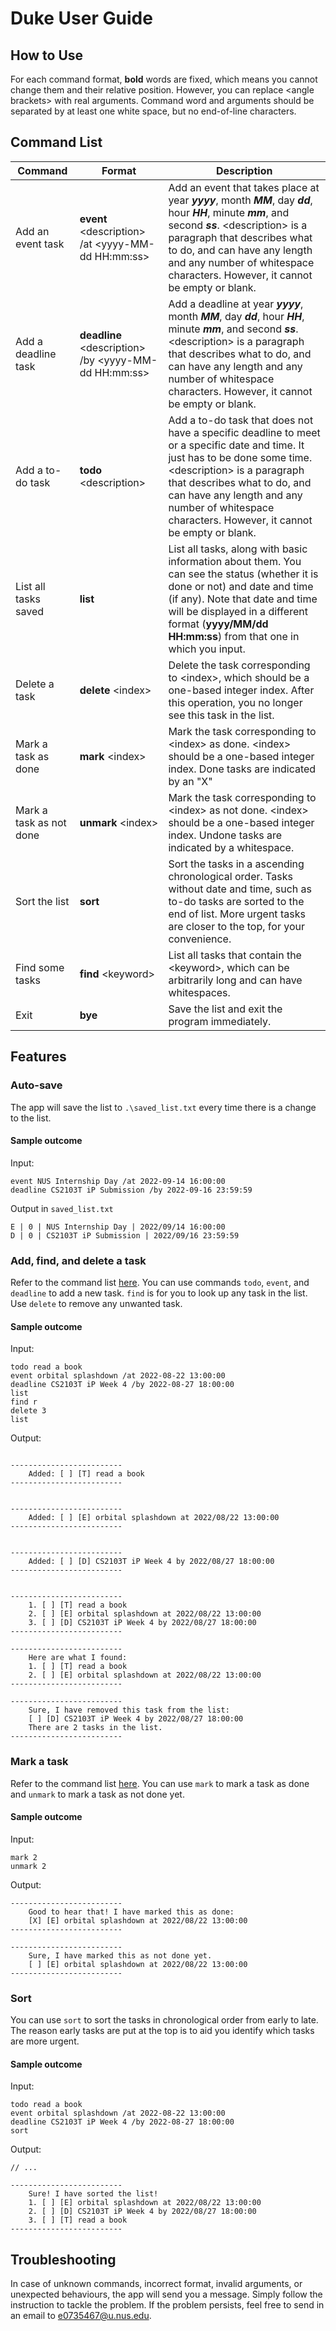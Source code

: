 # Duke User Guide
## How to Use
For each command format, **bold** words are fixed, which means you cannot change them and their relative position. However, you can replace \<angle brackets\> with real arguments. Command word and arguments should be separated by at least one white space, but no end-of-line characters.
## Command List
| Command | Format | Description |
|----|----|----|
| Add an event task | **event** \<description\> /at \<yyyy-MM-dd HH:mm:ss\> | Add an event that takes place at year **_yyyy_**, month **_MM_**, day **_dd_**, hour **_HH_**, minute **_mm_**, and second **_ss_**. \<description\> is a paragraph that describes what to do, and can have any length and any number of whitespace characters. However, it cannot be empty or blank. |
| Add a deadline task | **deadline** \<description\> /by \<yyyy-MM-dd HH:mm:ss\> | Add a deadline at year **_yyyy_**, month **_MM_**, day **_dd_**, hour **_HH_**, minute **_mm_**, and second **_ss_**. \<description\> is a paragraph that describes what to do, and can have any length and any number of whitespace characters. However, it cannot be empty or blank. |
| Add a to-do task | **todo** \<description\> | Add a to-do task that does not have a specific deadline to meet or a specific date and time. It just has to be done some time. \<description\> is a paragraph that describes what to do, and can have any length and any number of whitespace characters. However, it cannot be empty or blank. |
| List all tasks saved | **list** | List all tasks, along with basic information about them. You can see the status (whether it is done or not) and date and time (if any). Note that date and time will be displayed in a different format (**yyyy/MM/dd HH:mm:ss**) from that one in which you input. |
| Delete a task | **delete** \<index\> | Delete the task corresponding to \<index\>, which should be a one-based integer index. After this operation, you no longer see this task in the list. |
| Mark a task as done | **mark** \<index\> | Mark the task corresponding to \<index\> as done. \<index\> should be a one-based integer index. Done tasks are indicated by an "X" |
| Mark a task as not done | **unmark** \<index\> | Mark the task corresponding to \<index\> as not done. \<index\> should be a one-based integer index. Undone tasks are indicated by a whitespace. |
| Sort the list | **sort** | Sort the tasks in a ascending chronological order. Tasks without date and time, such as to-do tasks are sorted to the end of list. More urgent tasks are closer to the top, for your convenience. |
| Find some tasks | **find** \<keyword\> | List all tasks that contain the \<keyword\>, which can be arbitrarily long and can have whitespaces. |
| Exit | **bye** | Save the list and exit the program immediately. |

## Features
### Auto-save
The app will save the list to `.\saved_list.txt` every time there is a change to the list.
#### Sample outcome
Input:
```
event NUS Internship Day /at 2022-09-14 16:00:00
deadline CS2103T iP Submission /by 2022-09-16 23:59:59
```
Output in `saved_list.txt`
```
E | 0 | NUS Internship Day | 2022/09/14 16:00:00  
D | 0 | CS2103T iP Submission | 2022/09/16 23:59:59
```
### Add, find, and delete a task
Refer to the command list [here](#command-list). You can use commands `todo`, `event`, and `deadline` to add a new task. `find` is for you to look up any task in the list. Use `delete` to remove any unwanted task.
#### Sample outcome
Input:
```
todo read a book  
event orbital splashdown /at 2022-08-22 13:00:00  
deadline CS2103T iP Week 4 /by 2022-08-27 18:00:00  
list  
find r
delete 3
list
```
Output:
```
  
-------------------------  
    Added: [ ] [T] read a book  
-------------------------  
  
  
-------------------------  
    Added: [ ] [E] orbital splashdown at 2022/08/22 13:00:00  
-------------------------  
  
  
-------------------------  
    Added: [ ] [D] CS2103T iP Week 4 by 2022/08/27 18:00:00  
-------------------------  
  
  
-------------------------  
    1. [ ] [T] read a book  
    2. [ ] [E] orbital splashdown at 2022/08/22 13:00:00  
    3. [ ] [D] CS2103T iP Week 4 by 2022/08/27 18:00:00  
-------------------------
  
-------------------------  
    Here are what I found:  
    1. [ ] [T] read a book  
    2. [ ] [E] orbital splashdown at 2022/08/22 13:00:00  
-------------------------

-------------------------  
    Sure, I have removed this task from the list:  
    [ ] [D] CS2103T iP Week 4 by 2022/08/27 18:00:00  
    There are 2 tasks in the list.  
-------------------------
```

### Mark a task
Refer to the command list [here](#command-list). You can use `mark` to mark a task as done and `unmark` to mark a task as not done yet.
#### Sample outcome
Input:
```
mark 2
unmark 2
```
Output:
```
-------------------------  
    Good to hear that! I have marked this as done:  
    [X] [E] orbital splashdown at 2022/08/22 13:00:00  
-------------------------  

-------------------------  
    Sure, I have marked this as not done yet.  
    [ ] [E] orbital splashdown at 2022/08/22 13:00:00  
-------------------------
```

### Sort
You can use `sort` to sort the tasks in chronological order from early to late. The reason early tasks are put at the top is to aid you identify which tasks are more urgent.
#### Sample outcome
Input:
```
todo read a book 
event orbital splashdown /at 2022-08-22 13:00:00 
deadline CS2103T iP Week 4 /by 2022-08-27 18:00:00
sort
```
Output:
```
// ...

-------------------------
    Sure! I have sorted the list!
    1. [ ] [E] orbital splashdown at 2022/08/22 13:00:00
    2. [ ] [D] CS2103T iP Week 4 by 2022/08/27 18:00:00
    3. [ ] [T] read a book
-------------------------

```

## Troubleshooting
In case of unknown commands, incorrect format, invalid arguments, or unexpected behaviours, the app will send you a message. Simply follow the instruction to tackle the problem. If the problem persists, feel free to send in an email to e0735467@u.nus.edu.